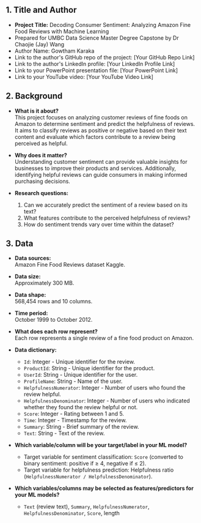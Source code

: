 ## 1. Title and Author

- **Project Title:** Decoding Consumer Sentiment: Analyzing Amazon Fine Food Reviews with Machine Learning
- Prepared for UMBC Data Science Master Degree Capstone by Dr Chaojie (Jay) Wang
- Author Name: Gowtham Karaka
- Link to the author's GitHub repo of the project: [Your GitHub Repo Link]
- Link to the author's LinkedIn profile: [Your LinkedIn Profile Link]
- Link to your PowerPoint presentation file: [Your PowerPoint Link]
- Link to your YouTube video: [Your YouTube Video Link]

## 2. Background

- **What is it about?**  
  This project focuses on analyzing customer reviews of fine foods on Amazon to determine sentiment and predict the helpfulness of reviews. It aims to classify reviews as positive or negative based on their text content and evaluate which factors contribute to a review being perceived as helpful.

- **Why does it matter?**  
  Understanding customer sentiment can provide valuable insights for businesses to improve their products and services. Additionally, identifying helpful reviews can guide consumers in making informed purchasing decisions.

- **Research questions:**  
  1. Can we accurately predict the sentiment of a review based on its text?
  2. What features contribute to the perceived helpfulness of reviews?
  3. How do sentiment trends vary over time within the dataset?

## 3. Data

- **Data sources:**  
  Amazon Fine Food Reviews dataset Kaggle.

- **Data size:**  
  Approximately 300 MB.

- **Data shape:**  
  568,454 rows and 10 columns.

- **Time period:**  
  October 1999 to October 2012. 

- **What does each row represent?**  
  Each row represents a single review of a fine food product on Amazon.

- **Data dictionary:**
  - `Id`: Integer - Unique identifier for the review.
  - `ProductId`: String - Unique identifier for the product.
  - `UserId`: String - Unique identifier for the user.
  - `ProfileName`: String - Name of the user.
  - `HelpfulnessNumerator`: Integer - Number of users who found the review helpful.
  - `HelpfulnessDenominator`: Integer - Number of users who indicated whether they found the review helpful or not.
  - `Score`: Integer - Rating between 1 and 5.
  - `Time`: Integer - Timestamp for the review.
  - `Summary`: String - Brief summary of the review.
  - `Text`: String - Text of the review.

- **Which variable/column will be your target/label in your ML model?**  
  - Target variable for sentiment classification: `Score` (converted to binary sentiment: positive if ≥ 4, negative if ≤ 2).
  - Target variable for helpfulness prediction: Helpfulness ratio (`HelpfulnessNumerator / HelpfulnessDenominator`).

- **Which variables/columns may be selected as features/predictors for your ML models?**  
  - `Text` (review text), `Summary`, `HelpfulnessNumerator`, `HelpfulnessDenominator`, `Score`, length
